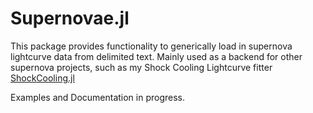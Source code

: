 # Supernovae.jl

This package provides functionality to generically load in supernova lightcurve data from delimited text. Mainly used as a backend for other supernova projects, such as my Shock Cooling Lightcurve fitter [ShockCooling.jl](https://github.com/OmegaLambda1998/ShockCooling)

Examples and Documentation in progress.
